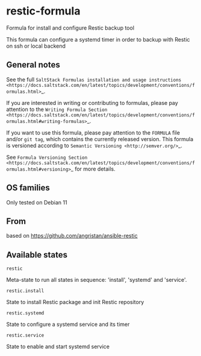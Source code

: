 restic-formula
===========

Formula for install and configure Restic backup tool

This formula can configure a systemd timer in order to backup with Restic on ssh or local backend

General notes
-------------

See the full `SaltStack Formulas installation and usage instructions
<https://docs.saltstack.com/en/latest/topics/development/conventions/formulas.html>`_.

If you are interested in writing or contributing to formulas, please pay attention to the `Writing Formula Section
<https://docs.saltstack.com/en/latest/topics/development/conventions/formulas.html#writing-formulas>`_.

If you want to use this formula, please pay attention to the ``FORMULA`` file and/or ``git tag``,
which contains the currently released version. This formula is versioned according to `Semantic Versioning <http://semver.org/>`_.

See `Formula Versioning Section <https://docs.saltstack.com/en/latest/topics/development/conventions/formulas.html#versioning>`_ for more details.

OS families
-----------
Only tested on Debian 11

From
-------------
based on https://github.com/angristan/ansible-restic

Available states
---------------------

``restic``

Meta-state to run all states in sequence: 'install', 'systemd' and 'service'.


``restic.install``

State to install Restic package and init Restic repository


``restic.systemd``

State to configure a systemd service and its timer


``restic.service``

State to enable and start systemd service
